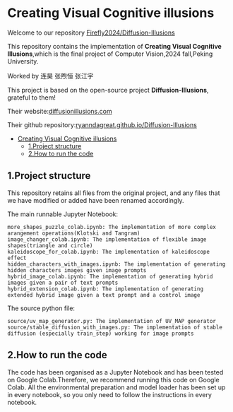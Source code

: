 # Creating Visual Cognitive illusions

Welcome to our repository [Firefly2024/Diffusion-Illusions](https://github.com/Firefly2024/Diffusion-Illusions)

This repository contains the implementation of **Creating Visual Cognitive Illusions**,which is the final project of Computer Vision,2024 fall,Peking University.

Worked by 连昊 张煦恒 张江宇

This project is based on the open-source project **Diffusion-Illusions**, grateful to them!

Their website:[diffusionillusions.com](https://diffusionillusions.com)

Their github repository:[ryanndagreat.github.io/Diffusion-Illusions](https://ryanndagreat.github.io/Diffusion-Illusions)
 
- [Creating Visual Cognitive illusions](#creating-visual-cognitive-illusions)
  - [1.Project structure](#1project-structure)
  - [2.How to run the code](#2how-to-run-the-code)
 
## 1.Project structure

This repository retains all files from the original project, and any files that we have modified or added have been renamed accordingly. 

The main runnable Jupyter Notebook:

    more_shapes_puzzle_colab.ipynb: The implementation of more complex arangement operations(Klotski and Tangram)
    image_changer_colab.ipynb: The implementation of flexible image shapes(triangle and circle)
    kaleidoscope_for_colab.ipynb: The implementation of kaleidoscope effect
    hidden_characters_with_images.ipynb: The implementation of generating hidden characters images given image prompts
    hybrid_image_colab.ipynb: The implementation of generating hybrid images given a pair of text prompts
    hybrid_extension_colab.ipynb: The implementation of generating extended hybrid image given a text prompt and a control image

The source python file:

    source/uv_map_generator.py: The implementation of UV_MAP generator
    source/stable_diffusion_with_images.py: The implementation of stable diffusion (especially train_step) working for image prompts

## 2.How to run the code

The code has been organised as a Jupyter Notebook and has been tested on Google Colab.Therefore, we recommend running this code on Google Colab.
All the environmental preparation and model loader has been set up in every notebook, so you only need to follow the instructions in every notebook.